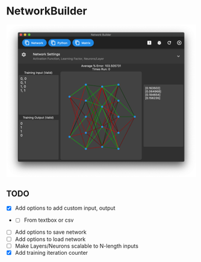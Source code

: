 # NetworkBuilder
![Pre-run Image](https://github.com/adamfuller/NetworkBuilder/blob/master/images/pre-run.png)

## TODO
- [x] Add options to add custom input, output
- - [ ] From textbox or csv
- [ ] Add options to save network
- [ ] Add options to load network
- [ ] Make Layers/Neurons scalable to N-length inputs
- [x] Add training iteration counter
